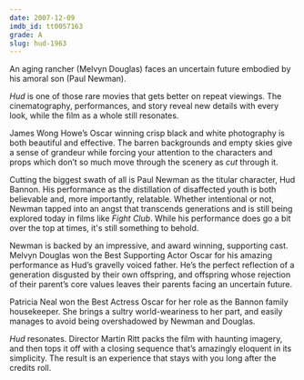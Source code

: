 ```yaml
---
date: 2007-12-09
imdb_id: tt0057163
grade: A
slug: hud-1963
---
```


An aging rancher (Melvyn Douglas) faces an uncertain future embodied by his amoral son (Paul Newman).

_Hud_ is one of those rare movies that gets better on repeat viewings. The cinematography, performances, and story reveal new details with every look, while the film as a whole still resonates.

James Wong Howe’s Oscar winning crisp black and white photography is both beautiful and effective. The barren backgrounds and empty skies give a sense of grandeur while forcing your attention to the characters and props which don’t so much move through the scenery as _cut_ through it.

Cutting the biggest swath of all is Paul Newman as the titular character, Hud Bannon. His performance as the distillation of disaffected youth is both believable and, more importantly, relatable. Whether intentional or not, Newman tapped into an angst that transcends generations and is still being explored today in films like <span data-imdb-id="tt0137523">_Fight Club_</span>. While his performance does go a bit over the top at times, it's still something to behold.

Newman is backed by an impressive, and award winning, supporting cast. Melvyn Douglas won the Best Supporting Actor Oscar for his amazing performance as Hud’s gravelly voiced father. He’s the perfect reflection of a generation disgusted by their own offspring, and offspring whose rejection of their parent’s core values leaves their parents facing an uncertain future.

Patricia Neal won the Best Actress Oscar for her role as the Bannon family housekeeper. She brings a sultry world-weariness to her part, and easily manages to avoid being overshadowed by Newman and Douglas.

_Hud_ resonates. Director Martin Ritt packs the film with haunting imagery, and then tops it off with a closing sequence that’s amazingly eloquent in its simplicity. The result is an experience that stays with you long after the credits roll.

